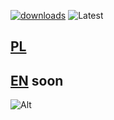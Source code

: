 [![downloads](https://img.shields.io/github/downloads/Cat-Potato/PlayerListDiscord/total?style=for-the-badge&logo=icloud&color=%233A6D8C)](https://github.com/Cat-Potato/PlayerListDiscord/releases/latest)
![Latest](https://img.shields.io/github/v/release/Cat-Potato/PlayerListDiscord?style=for-the-badge&label=Latest%20Release&color=%23D91656)
## [PL](PL.md)
## [EN](EN.md) soon
![Alt](https://repobeats.axiom.co/api/embed/fd0f9c7b677f03a8135497a681e8cec4a3090256.svg "Repobeats analytics image")
